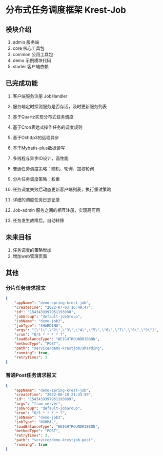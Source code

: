 # 分布式任务调度框架 Krest-Job



## 模块介绍

1. admin 服务端
2. core 核心工具包
2. common 公用工具包
3. demo 示例模块代码
3. starter 客户端依赖



## 已完成功能

1. 客户端服务注册 JobHandler

2. 服务端定时探测服务是否存活，及时更新服务列表

3. 基于Quartz实现分布式任务调度

4. 基于Cron表达式操作任务的调度规则

5. 基于Okhttp3的远程异步

6. 基于Mybatis-plus数据读写

7. 多线程与异步IO设计，高性能

8. 普通任务调度策略：随机、轮询、加权轮询

9. 分片任务调度策略：权重

10. 任务调度失败后动态更新客户端列表，执行重试策略

11. 详细的调度任务日志记录

12. Job-admin 服务之间的相互注册，实现高可用

13. 任务发生故障后，自动转移

    

    

## 未来目标
1. 任务调度的策略增加
2. 增加web管理页面





## 其他

### 分片任务请求报文

~~~json
{
    "appName": "demo-spring-krest-job",
    "createTime": "2022-07-03 16:49:47",
    "id": "1543439397951193088",
    "jobGroup": "default-jobGroup",
    "jobName": "demo-job2",
    "jobType": "SHARDING",
    "args": "[\"1\",\"2\",\"3\",\"4\",\"5\",\"6\",\"7\",\"8\",\"9\"]",
    "cron": "0/5 * * * * ?",
    "loadBalanceType": "WEIGHTROUNDRIBBON",
    "methodType": "POST",
    "path": "service/demo-krestjob/sharding",
    "running": true,
    "retryTimes": 3
}
~~~



### 普通Post任务请求报文

~~~json
{
    "appName": "demo-spring-krest-job",
    "createTime": "2022-06-28 21:33:59",
    "id": "1543439397951193089",
    "args": "from server",
    "jobGroup": "default-jobGroup",
    "cron": "0/5 * * * * ?",
    "jobName": "demo-job3",
    "jobType": "NORMAL",
    "loadBalanceType": "WEIGHTROUNDRIBBON",
    "methodType": "POST",
    "retryTimes": 3,
    "path": "service/demo-krestjob-post",
    "running": true
}
~~~

